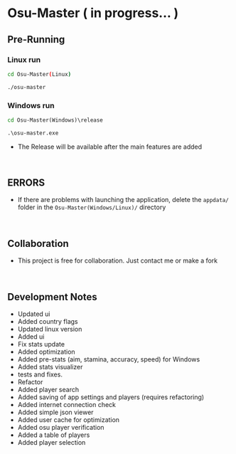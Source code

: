 # Osu-Master ( in progress... )

## Pre-Running

### Linux run
```bash 
cd Osu-Master(Linux)

./osu-master
```

### Windows run
```cmd 
cd Osu-Master(Windows)\release

.\osu-master.exe
```

- The Release will be available after the main features are added

<br>

## ERRORS

 - If there are problems with launching the application, delete the ```appdata/``` folder in the ```Osu-Master(Windows/Linux)/``` directory

<br>

## Collaboration

 - This project is free for collaboration. Just contact me or make a fork

<br>

## Development Notes
 - Updated ui
 - Added country flags
 - Updated linux version
 - Added ui
 - Fix stats update
 - Added optimization
 - Added pre-stats (aim, stamina, accuracy, speed) for Windows
 - Added stats visualizer
 - tests and fixes.
 - Refactor
 - Added player search
 - Added saving of app settings and players (requires refactoring)
 - Added internet connection check
 - Added simple json viewer
 - Added user cache for optimization
 - Added osu player verification
 - Added a table of players
 - Added player selection